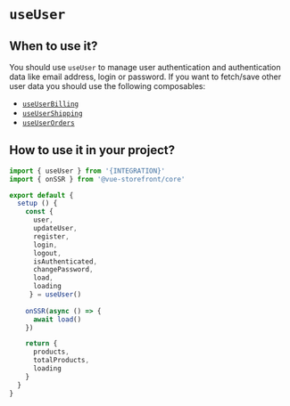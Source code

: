 # `useUser`

## When to use it?

You should use `useUser` to manage user authentication and authentication data like email address, login or password. If you want to fetch/save other user data you should use the following composables: 
- [`useUserBilling`](./use-user-billing.md) 
- [`useUserShipping`](./use-user-shipping.md) 
- [`useUserOrders`](./use-user-orders.md) 

## How to use it in your project?

```js
import { useUser } from '{INTEGRATION}'
import { onSSR } from '@vue-storefront/core'

export default {
  setup () {
    const { 
      user,
      updateUser,
      register,
      login,
      logout,
      isAuthenticated,
      changePassword,
      load,
      loading
     } = useUser()
    
    onSSR(async () => {
      await load() 
    })

    return {
      products,
      totalProducts,
      loading
    }
  }
}
```